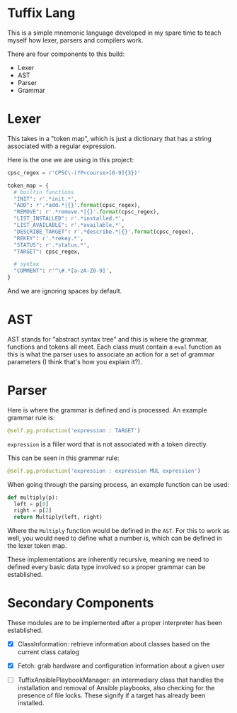 # Tuffix Lang

This is a simple mnemonic language developed in my spare time to teach myself how lexer, parsers and compilers work.

There are four components to this build:

- Lexer
- AST
- Parser
- Grammar

# Lexer

This takes in a "token map", which is just a dictionary that has a string associated with a regular expression.

Here is the one we are using in this project:

```python
cpsc_regex = r'CPSC\-(?P<course>[0-9]{3})'

token_map = {
  # builtin functions
  "INIT": r'.*init.*',
  "ADD": r'.*add.*|{}'.format(cpsc_regex),
  "REMOVE": r'.*remove.*|{}'.format(cpsc_regex),
  "LIST_INSTALLED": r'.*installed.*',
  "LIST_AVAILABLE": r'.*available.*',
  "DESCRIBE_TARGET": r'.*describe.*|{}'.format(cpsc_regex),
  "REKEY": r'.*rekey.*',
  "STATUS": r'.*status.*',
  "TARGET": cpsc_regex,

  # syntax
  "COMMENT": r'^\#.*[a-zA-Z0-9]',
}
```
And we are ignoring spaces by default.

# AST

AST stands for "abstract syntax tree" and this is where the grammar, functions and tokens all meet.
Each class must contain a `eval` function as this is what the parser uses to associate an action for a set of grammar parameters (I think that's how you explain it?).

# Parser

Here is where the grammar is defined and is processed.
An example grammar rule is:

```python
@self.pg.production('expression : TARGET')
```

`expression` is a filler word that is not associated with a token directly.

This can be seen in this grammar rule:

```python
@self.pg.production('expression : expression MUL expression')
```

When going through the parsing process, an example function can be used:

```python
def multiply(p):
  left = p[0]
  right = p[2]
  return Multiply(left, right)
```
Where the `Multiply` function would be defined in the `AST`.
For this to work as well, you would need to define what a number is, which can be defined in the lexer token map.

These implementations are inherently recursive, meaning we need to defined every basic data type involved so a proper grammar can be established.


# Secondary Components

These modules are to be implemented after a proper interpreter has been established.

- [X] ClassInformation: retrieve information about classes based on the current class catalog
- [X] Fetch: grab hardware and configuration information about a given user
- [  ] TuffixAnsiblePlaybookManager: an intermediary class that handles the installation and removal of Ansible playbooks, also checking for the presence of file locks. These signify if a target has already been installed.


